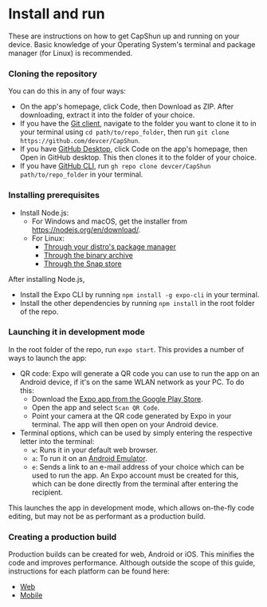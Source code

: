 # Install and run
These are instructions on how to get CapShun up and running on your device. Basic knowledge of your Operating System's terminal and package manager (for Linux) is recommended.

### Cloning the repository
You can do this in any of four ways:
* On the app's homepage, click Code, then Download as ZIP. After downloading, extract it into the folder of your choice.
* If you have the [Git client](https://git-scm.com/downloads), navigate to the folder you want to clone it to in your terminal using `cd path/to/repo_folder`, then run `git clone https://github.com/devcer/CapShun`.
* If you have [GitHub Desktop](https://desktop.github.com/), click Code on the app's homepage, then Open in GitHub desktop. This then clones it to the folder of your choice.
* If you have [GitHub CLI](https://cli.github.com/), run `gh repo clone devcer/CapShun path/to/repo_folder` in your terminal.

### Installing prerequisites
* Install Node.js:
  * For Windows and macOS, get the installer from https://nodejs.org/en/download/.
  * For Linux:
    * [Through your distro's package manager](https://nodejs.org/en/download/package-manager/)
    * [Through the binary archive](https://github.com/nodejs/help/wiki/Installation)
    * [Through the Snap store](https://snapcraft.io/node)

After installing Node.js,
* Install the Expo CLI by running `npm install -g expo-cli` in your terminal.
* Install the other dependencies by running `npm install` in the root folder of the repo.

### Launching it in development mode
In the root folder of the repo, run `expo start`. This provides a number of ways to launch the app:
* QR code: Expo will generate a QR code you can use to run the app on an Android device, if it's on the same WLAN network as your PC. To do this:
  * Download the [Expo app from the Google Play Store](https://play.google.com/store/apps/details?id=host.exp.exponent).
  * Open the app and select `Scan QR Code`.
  * Point your camera at the QR code generated by Expo in your terminal. The app will then open on your Android device.
* Terminal options, which can be used by simply entering the respective letter into the terminal:
  * `w`: Runs it in your default web browser.
  * `a`: To run it on an [Android Emulator](https://docs.expo.io/workflow/android-studio-emulator/).
  * `e`: Sends a link to an e-mail address of your choice which can be used to run the app. An Expo account must be created for this, which can be done directly from the terminal after entering the recipient.

This launches the app in development mode, which allows on-the-fly code editing, but may not be as performant as a production build.

### Creating a production build
Production builds can be created for web, Android or iOS. This minifies the code and improves performance. Although outside the scope of this guide, instructions for each platform can be found here:
* [Web](https://docs.expo.io/distribution/publishing-websites/)
* [Mobile](https://docs.expo.io/distribution/building-standalone-apps/)
